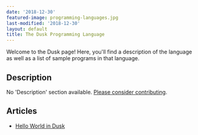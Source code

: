 ```yaml
---
date: '2018-12-30'
featured-image: programming-languages.jpg
last-modified: '2018-12-30'
layout: default
title: The Dusk Programming Language
---
```


Welcome to the Dusk page! Here, you'll find a description of the language as well as a list of sample programs in that language.

## Description

No 'Description' section available. [Please consider contributing](https://github.com/TheRenegadeCoder/sample-programs-website).

## Articles

- [Hello World in Dusk](https://sampleprograms.io/projects/hello-world/dusk)